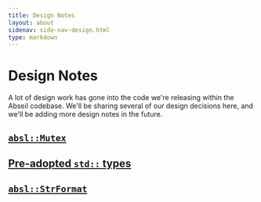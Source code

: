 ```yaml
---
title: Design Notes
layout: about
sidenav: side-nav-design.html
type: markdown
---
```


# Design Notes

A lot of design work has gone into the code we're releasing within the Abseil
codebase. We'll be sharing several of our design decisions here, and we'll
be adding more design notes in the future.

## [`absl::Mutex`](mutex)

## [Pre-adopted `std::` types](dropin-types)

## [`absl::StrFormat`](strformat)
